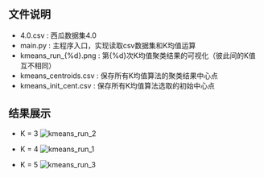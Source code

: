 ## 文件说明
- 4.0.csv : 西瓜数据集4.0
- main.py : 主程序入口，实现读取csv数据集和K均值运算
- kmeans_run_{%d}.png : 第{%d}次K均值聚类结果的可视化（彼此间的K值互不相同）
- kmeans_centroids.csv : 保存所有K均值算法的聚类结果中心点
- kmeans_init_cent.csv : 保存所有K均值算法选取的初始中心点
  
## 结果展示
- K = 3
![kmeans_run_2](https://github.com/user-attachments/assets/34cb2164-4833-43f8-be0b-c933753a0260)

- K = 4
![kmeans_run_1](https://github.com/user-attachments/assets/c5ea548c-fc70-4ed9-85a1-de6aec783953)

- K = 5
![kmeans_run_3](https://github.com/user-attachments/assets/ee57395e-d14c-4492-b6cd-fed02959f33b)

